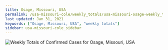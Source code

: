 ```yaml
---
title: Osage, Missouri, USA
permalink: /usa-missouri-cole/weekly_totals/usa-missouri-osage-weekly_totals.html
last_updated: Jan 31, 2021
keywords: ["Osage, Missouri, USA", "weekly totals"]
sidebar: usa-missouri-cole_sidebar
---
```


![Weekly Totals of Confirmed Cases for Osage, Missouri, USA](/covid_tracker/images/graphs/usa-missouri-osage-weekly_totals_graph.png)
